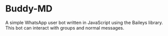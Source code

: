 # Buddy-MD
A simple WhatsApp user bot written in JavaScript using the Baileys library. This bot can interact with groups and normal messages.
